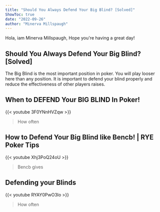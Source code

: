 ```yaml
---
title: "Should You Always Defend Your Big Blind? [Solved]"
ShowToc: true 
date: "2022-09-26"
author: "Minerva Millspaugh" 
---
```


Hola, iam Minerva Millspaugh, Hope you're having a great day!
## Should You Always Defend Your Big Blind? [Solved]
The Big Blind is the most important position in poker. You will play looser here than any position. It is important to defend your blind properly and reduce the effectiveness of other players raises.

## When to DEFEND Your BIG BLIND In Poker!
{{< youtube 3F0YNnHVZqw >}}
>How often 

## How to Defend Your Big Blind like Bencb! | RYE Poker Tips
{{< youtube Xhj3PoQ24oU >}}
>Bencb gives 

## Defending your Blinds
{{< youtube RYAY0PwO3lo >}}
>How often 

